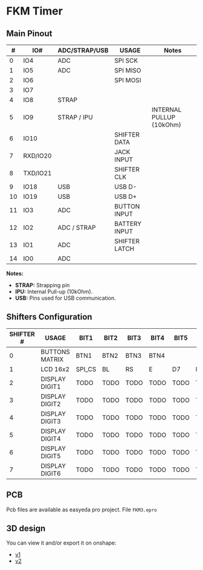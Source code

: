 # FKM Timer

## Main Pinout

| #   | IO#   | ADC/STRAP/USB | USAGE          | Notes                  |
|-----|-------|---------------|----------------|------------------------|
| 0   | IO4   | ADC           | SPI SCK        |                        |
| 1   | IO5   | ADC           | SPI MISO       |                        |
| 2   | IO6   |               | SPI MOSI       |                        |
| 3   | IO7   |               |                |                        |
| 4   | IO8   | STRAP         |                |                        |
| 5   | IO9   | STRAP / IPU   |                | INTERNAL PULLUP (10kOhm) |
| 6   | IO10  |               | SHIFTER DATA   |                        |
| 7   | RXD/IO20|             | JACK INPUT     |                        |
| 8   | TXD/IO21|             | SHIFTER CLK    |                        |
| 9   | IO18  | USB           | USB D-         |                        |
| 10  | IO19  | USB           | USB D+         |                        |
| 11  | IO3   | ADC           | BUTTON INPUT   |                        |
| 12  | IO2   | ADC / STRAP   | BATTERY INPUT  |                        |
| 13  | IO1   | ADC           | SHIFTER LATCH  |                        |
| 14  | IO0   | ADC           |                |                        |

**Notes:**
* **STRAP:** Strapping pin
* **IPU:** Internal Pull-up (10kOhm).
* **USB:** Pins used for USB communication.

## Shifters Configuration

| SHIFTER # | USAGE          | BIT1    | BIT2    | BIT3    | BIT4    | BIT5    | BIT6    | BIT7    | BIT8    |
|-----------|----------------|---------|---------|---------|---------|---------|---------|---------|---------|
| 0         | BUTTONS MATRIX | BTN1    | BTN2    | BTN3    | BTN4    |         |         |         |         |
| 1         | LCD 16x2       | SPI_CS  | BL      | RS      | E       | D7      | D6      | D5      | D4      |
| 2         | DISPLAY DIGIT1 | TODO    | TODO    | TODO    | TODO    | TODO    | TODO    | TODO    | TODO    |
| 3         | DISPLAY DIGIT2 | TODO    | TODO    | TODO    | TODO    | TODO    | TODO    | TODO    | TODO    |
| 4         | DISPLAY DIGIT3 | TODO    | TODO    | TODO    | TODO    | TODO    | TODO    | TODO    | TODO    |
| 5         | DISPLAY DIGIT4 | TODO    | TODO    | TODO    | TODO    | TODO    | TODO    | TODO    | TODO    |
| 6         | DISPLAY DIGIT5 | TODO    | TODO    | TODO    | TODO    | TODO    | TODO    | TODO    | TODO    |
| 7         | DISPLAY DIGIT6 | TODO    | TODO    | TODO    | TODO    | TODO    | TODO    | TODO    | TODO    |

## PCB
Pcb files are available as easyeda pro project.
File `FKM3.epro`

## 3D design 
You can view it and/or export it on onshape: 
 - [v1](https://cad.onshape.com/documents/a197fb44982d02cf4b905a34/w/d4d582c400841c8d2afd5356/e/063a9ed468737fb6f67b27f0?renderMode=0&uiState=65d2904a62856512eae60b89)
 - [v2](https://cad.onshape.com/documents/b9e6ecc4d8625f5993c3f9f8/w/500dd0485ca5c8c194e3d3fd/e/a40639e650796ab94408e0d7?renderMode=0&uiState=66239c4fa9b8ad7b949dae01)
